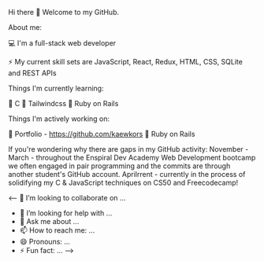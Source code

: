 Hi there 👋
Welcome to my GitHub.

About me:

💻 I'm a full-stack web developer

⚡ My current skill sets are JavaScript, React, Redux, HTML, CSS, SQLite and REST APIs

Things I'm currently learning:

🌱 C
🌱 Tailwindcss
🌱 Ruby on Rails

Things I'm actively working on:

🔭 Portfolio - https://github.com/kaewkors
🔭 Ruby on Rails

If you're wondering why there are gaps in my GitHub activity:
November - March - throughout the Enspiral Dev Academy Web Development bootcamp we often engaged in pair programming and the commits are through another student's GitHub account.
Aprilrrent - currently in the process of solidifying my C & JavaScript techniques on CS50 and Freecodecamp!

<-- 👯 I’m looking to collaborate on ...
- 🤔 I’m looking for help with ...
- 💬 Ask me about ...
- 📫 How to reach me: ...
- 😄 Pronouns: ...
- ⚡ Fun fact: ...
-->




